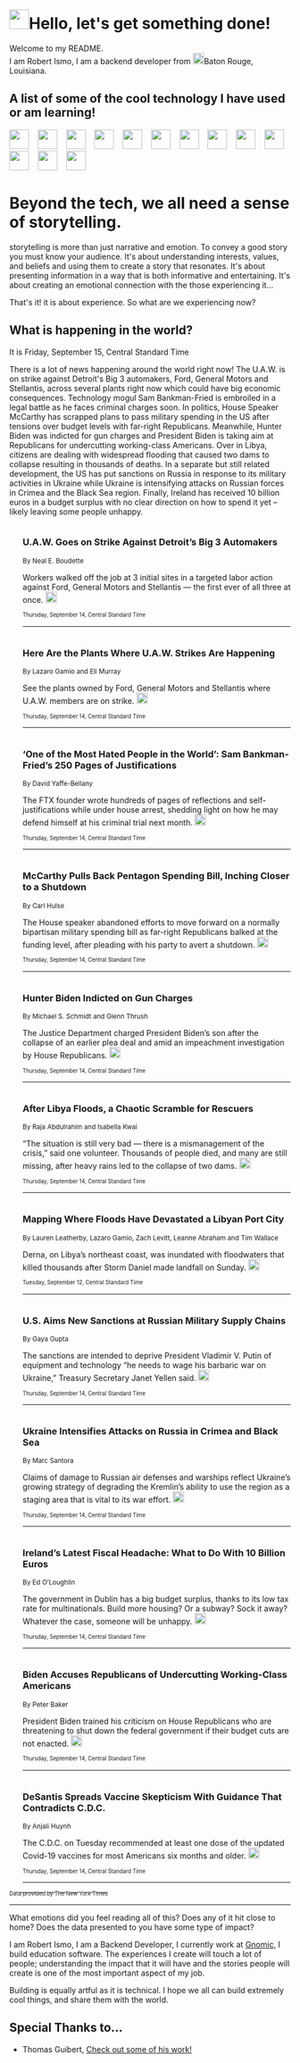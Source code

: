 <h1><img src="https://emojis.slackmojis.com/emojis/images/1643514375/3493/hot-coffee.gif?1643514375" width="35"/>Hello, let's get something done!</h1>

<p>Welcome to my README.<br/>
I am Robert Ismo, I am a backend developer from <img src="https://emojis.slackmojis.com/emojis/images/1638395689/50435/moulin_rouge.png?1638395689" width="20"/>Baton Rouge, Louisiana.</p>
<h2>A list of some of the cool technology I have used or am learning!</h2>
<p>
<img src="https://emojis.slackmojis.com/emojis/images/1643516091/21142/meow_bongotap.gif?1643516091" width="35" alt="">
<img src="https://img.shields.io/badge/Favorite%20Frontend%20Framework-SvelteKit-f83903" alt="">
<img src="https://img.shields.io/badge/Second%20Favorite-Vue-40b581" alt="">
<img src="https://img.shields.io/badge/Most%20Used%20Runtime-Nodejs-78b061" alt="">
<img src="https://emojis.slackmojis.com/emojis/images/1643517416/34482/fire.gif?1643517416" width="35" alt="">
<img src="https://img.shields.io/badge/Javascript%20But%20Better-Typescript-0078ca" alt="">
<img src="https://img.shields.io/badge/Favorite%20Language-Elixir-3e244d" alt="">
<img src="https://img.shields.io/badge/Containerize%20Everything-Docker-6ac9ef" alt="">
<img src="https://emojis.slackmojis.com/emojis/images/1643514596/5999/meow_party.gif?1643514596" width="35" alt="">
<img src="https://img.shields.io/badge/API%20Love%20Language-Graphql-de32a5" alt="">
<img src="https://img.shields.io/badge/Our%20Favorite%20Version%20Controller-Git-e94f33" alt="">
<img src="https://img.shields.io/badge/Favorite%20Database-Redis-d42d1d" alt="">
<img src="https://emojis.slackmojis.com/emojis/images/1643514559/5584/deployparrot.gif?1643514559" width="35" alt="">
<img src="https://img.shields.io/badge/Container%20Interstate-RabbitMQ-f66200" alt="">
<img src="https://img.shields.io/badge/Gotta%20Learn-Kubernetes-316adf" alt="">
<img src="https://img.shields.io/badge/Really%20Mature%20Now-WASM-654fef" alt="">
<img src="https://emojis.slackmojis.com/emojis/images/1666642497/61942/dance_vibe.gif?1666642497" width="35" alt="">
<img src="https://img.shields.io/badge/For%20My%20M1-ARM64-657d96" alt="">
<img src="https://img.shields.io/badge/Loving%20This%20So%20Much-TailwindCSS-17bcb5" alt="">
<img src="https://img.shields.io/badge/Cool%20Build%20Tool-Vite-f9cb24" alt="">
<img src="https://emojis.slackmojis.com/emojis/images/1669231376/62819/working-on-it.gif?1669231376" width="35" alt="">
<img src="https://img.shields.io/badge/Fun%20and%20Easy%20Database-MongoDB-5f8c49" alt="">
<img src="https://img.shields.io/badge/JS%20Life%20Support-NPM-c73737" alt="">
<img src="https://img.shields.io/badge/I%20Liked%20It-DynamoDB-0073b9" alt="">
<img src="https://emojis.slackmojis.com/emojis/images/1643514045/46/question.gif?1643514045" width="35" alt="">
<img src="https://img.shields.io/badge/cool-React-60d6f9" alt="">
<img src="https://img.shields.io/badge/Future%20Big%20Project-Lambda-f37e00" alt="">
<img src="https://img.shields.io/badge/NPM%20But%20Better-PNPM-f1aa07" alt="">
<img src="https://emojis.slackmojis.com/emojis/images/1643514943/9662/fbwow.gif?1643514943" width="35" alt="">
<img src="https://img.shields.io/badge/First%20Language-C-662079" alt="">
<img src="https://img.shields.io/badge/Where%20I%20Deploy%20Frontend-Vercel-000000" alt="">
<img src="https://img.shields.io/badge/Who%20Does%20not%20Want%20an%20App-Swift-f9492a" alt="">
<img src="https://emojis.slackmojis.com/emojis/images/1643514058/151/javascript.png?1643514058" width="35" alt="">
<img src="https://img.shields.io/badge/cool-Python-fbd542" alt="">
<img src="https://img.shields.io/badge/Favorite%20Something-Stripe-656cdc" alt="">
<img src="https://img.shields.io/badge/Of%20Course-HTML5-ed6327" alt="">
<img src="https://emojis.slackmojis.com/emojis/images/1660415405/60731/bomb.gif?1660415405" width="35" alt="">
<img src="https://img.shields.io/badge/hate-CSS-2964ec" alt="">
<img src="https://img.shields.io/badge/Learning-CircleCI-141215" alt="">
<img src="https://img.shields.io/badge/Learning-Rust-fbbb3b" alt="">
<img src="https://emojis.slackmojis.com/emojis/images/1660415397/60712/writing-hand.gif?1660415397" width="35" alt="">
<img src="https://img.shields.io/badge/Dev%20Browser%20of%20Choice-Firefox-cc4e26" alt="">
<img src="https://img.shields.io/badge/Recoverying%20From%20Windows-UNIX-1781e3" alt="">
<img src="https://img.shields.io/badge/LOVE-LogSeq-90c1c2" alt="">
<img src="https://emojis.slackmojis.com/emojis/images/1643514066/223/kirby.gif?1643514066" width="35" alt="">
<img src="https://img.shields.io/badge/Daily%20Driver-MacOS-e6e6e8" alt="">
<img src="https://img.shields.io/badge/Git%20Server-Github-000000" alt="">
<img src="https://img.shields.io/badge/enjoyable-EC2-f17428" alt="">
<img src="https://emojis.slackmojis.com/emojis/images/1643514239/2069/excited.gif?1643514239" width="35" alt="">
</p>
<h1>Beyond the tech, we all need a sense of storytelling.</h1>
<p>storytelling is more than just narrative and emotion. To convey a good story you must know your audience. It's about understanding interests, values, and beliefs and using them to create a story that resonates. It's about presenting information in a way that is both informative and entertaining. It's about creating an emotional connection with the those experiencing it...</p>
<p>That's it! it is about experience. So what are we experiencing now?</p>
<h2>What is happening in the world?</h2>
<p>It is Friday, September 15, Central Standard Time</p>
<p>
There is a lot of news happening around the world right now! The U.A.W. is on strike against Detroit&#39;s Big 3 automakers, Ford, General Motors and Stellantis, across several plants right now which could have big economic consequences. Technology mogul Sam Bankman-Fried is embroiled in a legal battle as he faces criminal charges soon. In politics, House Speaker McCarthy has scrapped plans to pass military spending in the US after tensions over budget levels with far-right Republicans. Meanwhile, Hunter Biden was indicted for gun charges and President Biden is taking aim at Republicans for undercutting working-class Americans. Over in Libya, citizens are dealing with widespread flooding that caused two dams to collapse resulting in thousands of deaths. In a separate but still related development, the US has put sanctions on Russia in response to its military activities in Ukraine while Ukraine is intensifying attacks on Russian forces in Crimea and the Black Sea region. Finally, Ireland has received 10 billion euros in a budget surplus with no clear direction on how to spend it yet – likely leaving some people unhappy.</p>
<ol>
<img src="https://img.shields.io/badge/-business-blue" alt="">
<h3>U.A.W. Goes on Strike Against Detroit’s Big 3 Automakers</h3>
<sub>By Neal E. Boudette</sub>
<p>Workers walked off the job at 3 initial sites in a targeted labor action against Ford, General Motors and Stellantis — the first ever of all three at once.  <a href="https://nyti.ms/3ZhcRB2"><img src="https://developer.nytimes.com/files/poweredby_nytimes_30b.png?v=1583354208352" height="20"></a></p>
<sub><sub>Thursday, September 14, Central Standard Time</sub></sub>
<hr/>
<img src="https://img.shields.io/badge/-business-blue" alt="">
<h3>Here Are the Plants Where U.A.W. Strikes Are Happening</h3>
<sub>By Lazaro Gamio and Eli Murray</sub>
<p>See the plants owned by Ford, General Motors and Stellantis where U.A.W. members are on strike.  <a href="https://nyti.ms/46e3EM2"><img src="https://developer.nytimes.com/files/poweredby_nytimes_30b.png?v=1583354208352" height="20"></a></p>
<sub><sub>Thursday, September 14, Central Standard Time</sub></sub>
<hr/>
<img src="https://img.shields.io/badge/-technology-blue" alt="">
<h3>‘One of the Most Hated People in the World’: Sam Bankman-Fried’s 250 Pages of Justifications</h3>
<sub>By David Yaffe-Bellany</sub>
<p>The FTX founder wrote hundreds of pages of reflections and self-justifications while under house arrest, shedding light on how he may defend himself at his criminal trial next month.  <a href="https://nyti.ms/3LjNCbO"><img src="https://developer.nytimes.com/files/poweredby_nytimes_30b.png?v=1583354208352" height="20"></a></p>
<sub><sub>Thursday, September 14, Central Standard Time</sub></sub>
<hr/>
<img src="https://img.shields.io/badge/-us-blue" alt="">
<h3>McCarthy Pulls Back Pentagon Spending Bill, Inching Closer to a Shutdown</h3>
<sub>By Carl Hulse</sub>
<p>The House speaker abandoned efforts to move forward on a normally bipartisan military spending bill as far-right Republicans balked at the funding level, after pleading with his party to avert a shutdown.  <a href="https://nyti.ms/45POcWF"><img src="https://developer.nytimes.com/files/poweredby_nytimes_30b.png?v=1583354208352" height="20"></a></p>
<sub><sub>Thursday, September 14, Central Standard Time</sub></sub>
<hr/>
<img src="https://img.shields.io/badge/-us-blue" alt="">
<h3>Hunter Biden Indicted on Gun Charges</h3>
<sub>By Michael S. Schmidt and Glenn Thrush</sub>
<p>The Justice Department charged President Biden’s son after the collapse of an earlier plea deal and amid an impeachment investigation by House Republicans.  <a href="https://nyti.ms/44V1mjU"><img src="https://developer.nytimes.com/files/poweredby_nytimes_30b.png?v=1583354208352" height="20"></a></p>
<sub><sub>Thursday, September 14, Central Standard Time</sub></sub>
<hr/>
<img src="https://img.shields.io/badge/-world-blue" alt="">
<h3>After Libya Floods, a Chaotic Scramble for Rescuers</h3>
<sub>By Raja Abdulrahim and Isabella Kwai</sub>
<p>“The situation is still very bad — there is a mismanagement of the crisis,” said one volunteer. Thousands of people died, and many are still missing, after heavy rains led to the collapse of two dams.  <a href="https://nyti.ms/3PlpHtG"><img src="https://developer.nytimes.com/files/poweredby_nytimes_30b.png?v=1583354208352" height="20"></a></p>
<sub><sub>Thursday, September 14, Central Standard Time</sub></sub>
<hr/>
<img src="https://img.shields.io/badge/-world-blue" alt="">
<h3>Mapping Where Floods Have Devastated a Libyan Port City</h3>
<sub>By Lauren Leatherby, Lazaro Gamio, Zach Levitt, Leanne Abraham and Tim Wallace</sub>
<p>Derna, on Libya’s northeast coast, was inundated with floodwaters that killed thousands after Storm Daniel made landfall on Sunday.  <a href="https://nyti.ms/3LmHO0W"><img src="https://developer.nytimes.com/files/poweredby_nytimes_30b.png?v=1583354208352" height="20"></a></p>
<sub><sub>Tuesday, September 12, Central Standard Time</sub></sub>
<hr/>
<img src="https://img.shields.io/badge/-world-blue" alt="">
<h3>U.S. Aims New Sanctions at Russian Military Supply Chains</h3>
<sub>By Gaya Gupta</sub>
<p>The sanctions are intended to deprive President Vladimir V. Putin of equipment and technology “he needs to wage his barbaric war on Ukraine,” Treasury Secretary Janet Yellen said.  <a href="https://nyti.ms/44Sp7Ju"><img src="https://developer.nytimes.com/files/poweredby_nytimes_30b.png?v=1583354208352" height="20"></a></p>
<sub><sub>Thursday, September 14, Central Standard Time</sub></sub>
<hr/>
<img src="https://img.shields.io/badge/-world-blue" alt="">
<h3>Ukraine Intensifies Attacks on Russia in Crimea and Black Sea</h3>
<sub>By Marc Santora</sub>
<p>Claims of damage to Russian air defenses and warships reflect Ukraine’s growing strategy of degrading the Kremlin’s ability to use the region as a staging area that is vital to its war effort.  <a href="https://nyti.ms/3rg43Ps"><img src="https://developer.nytimes.com/files/poweredby_nytimes_30b.png?v=1583354208352" height="20"></a></p>
<sub><sub>Thursday, September 14, Central Standard Time</sub></sub>
<hr/>
<img src="https://img.shields.io/badge/-business-blue" alt="">
<h3>Ireland’s Latest Fiscal Headache: What to Do With 10 Billion Euros</h3>
<sub>By Ed O’Loughlin</sub>
<p>The government in Dublin has a big budget surplus, thanks to its low tax rate for multinationals. Build more housing? Or a subway? Sock it away? Whatever the case, someone will be unhappy.  <a href="https://nyti.ms/3sPXkvT"><img src="https://developer.nytimes.com/files/poweredby_nytimes_30b.png?v=1583354208352" height="20"></a></p>
<sub><sub>Thursday, September 14, Central Standard Time</sub></sub>
<hr/>
<img src="https://img.shields.io/badge/-us-blue" alt="">
<h3>Biden Accuses Republicans of Undercutting Working-Class Americans</h3>
<sub>By Peter Baker</sub>
<p>President Biden trained his criticism on House Republicans who are threatening to shut down the federal government if their budget cuts are not enacted.  <a href="https://nyti.ms/3PC9r8W"><img src="https://developer.nytimes.com/files/poweredby_nytimes_30b.png?v=1583354208352" height="20"></a></p>
<sub><sub>Thursday, September 14, Central Standard Time</sub></sub>
<hr/>
<img src="https://img.shields.io/badge/-us-blue" alt="">
<h3>DeSantis Spreads Vaccine Skepticism With Guidance That Contradicts C.D.C.</h3>
<sub>By Anjali Huynh</sub>
<p>The C.D.C. on Tuesday recommended at least one dose of the updated Covid-19 vaccines for most Americans six months and older.  <a href="https://nyti.ms/3PBIhPx"><img src="https://developer.nytimes.com/files/poweredby_nytimes_30b.png?v=1583354208352" height="20"></a></p>
<sub><sub>Thursday, September 14, Central Standard Time</sub></sub>
<hr/>
</ol>
<a href="https://developer.nytimes.com"><sub><sub>Data provided by The New York Times</sub></sub></a>
<hr/>
<p>What emotions did you feel reading all of this? Does any of it hit close to home? Does the data presented to you have some type of impact?</p>
<p>I am Robert Ismo, I am a Backend Developer, I currently work at <a href="https://gnomic.education/">Gnomic</a>, I build education software. The experiences I create will touch a lot of people; understanding the impact that it will have and the stories people will create is one of the most important aspect of my job.</p>
<p>Building is equally artful as it is technical. I hope we all can build extremely cool things, and share them with the world.</p>
<h2>Special Thanks to...</h2>
<ul>
<li>Thomas Guibert, <a href="https://github.com/thmsgbrt/thmsgbrt">Check out some of his work!</a></li>
</ul>